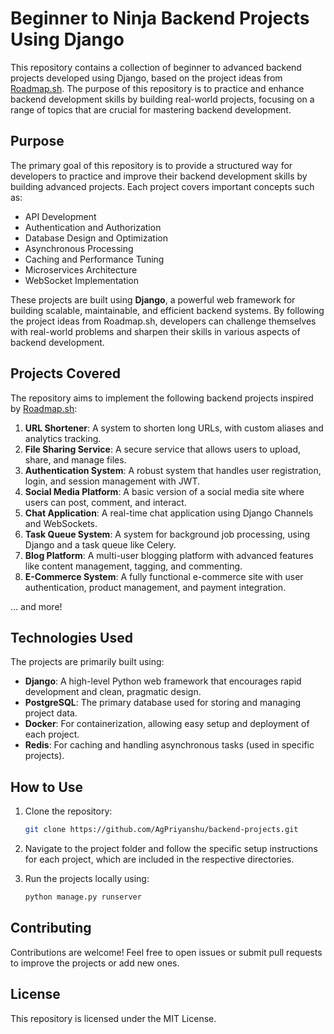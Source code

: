 # Beginner to Ninja Backend Projects Using Django

This repository contains a collection of beginner to advanced backend projects developed using Django, based on the project ideas from [Roadmap.sh](https://roadmap.sh/backend/project-ideas). The purpose of this repository is to practice and enhance backend development skills by building real-world projects, focusing on a range of topics that are crucial for mastering backend development.

## Purpose

The primary goal of this repository is to provide a structured way for developers to practice and improve their backend development skills by building advanced projects. Each project covers important concepts such as:

- API Development
- Authentication and Authorization
- Database Design and Optimization
- Asynchronous Processing
- Caching and Performance Tuning
- Microservices Architecture
- WebSocket Implementation

These projects are built using **Django**, a powerful web framework for building scalable, maintainable, and efficient backend systems. By following the project ideas from Roadmap.sh, developers can challenge themselves with real-world problems and sharpen their skills in various aspects of backend development.

## Projects Covered

The repository aims to implement the following backend projects inspired by [Roadmap.sh](https://roadmap.sh/backend/project-ideas):

1. **URL Shortener**: A system to shorten long URLs, with custom aliases and analytics tracking.
2. **File Sharing Service**: A secure service that allows users to upload, share, and manage files.
3. **Authentication System**: A robust system that handles user registration, login, and session management with JWT.
4. **Social Media Platform**: A basic version of a social media site where users can post, comment, and interact.
5. **Chat Application**: A real-time chat application using Django Channels and WebSockets.
6. **Task Queue System**: A system for background job processing, using Django and a task queue like Celery.
7. **Blog Platform**: A multi-user blogging platform with advanced features like content management, tagging, and commenting.
8. **E-Commerce System**: A fully functional e-commerce site with user authentication, product management, and payment integration.

... and more!

## Technologies Used

The projects are primarily built using:

- **Django**: A high-level Python web framework that encourages rapid development and clean, pragmatic design.
- **PostgreSQL**: The primary database used for storing and managing project data.
- **Docker**: For containerization, allowing easy setup and deployment of each project.
- **Redis**: For caching and handling asynchronous tasks (used in specific projects).

## How to Use

1. Clone the repository:
    ```bash
    git clone https://github.com/AgPriyanshu/backend-projects.git
    ```
2. Navigate to the project folder and follow the specific setup instructions for each project, which are included in the respective directories.

3. Run the projects locally using:
    ```bash
    python manage.py runserver
    ```

## Contributing

Contributions are welcome! Feel free to open issues or submit pull requests to improve the projects or add new ones.

## License

This repository is licensed under the MIT License.
